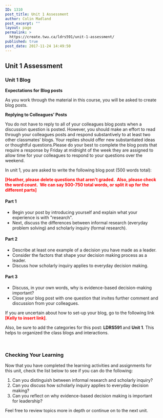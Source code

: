 ```yaml
---
ID: 1310
post_title: Unit 1 Assessment
author: Colin Madland
post_excerpt: ""
layout: page
permalink: >
  https://create.twu.ca/ldrs591/unit-1-assessment/
published: true
post_date: 2017-11-24 14:49:50
---
```

<h2>Unit 1 Assessment</h2>
<h3>Unit 1 Blog</h3>
<strong>Expectations for</strong> <strong>Blog posts</strong>

As you work through the material in this course, you will be asked to create blog posts.

<strong>Replying to Colleagues’ Posts</strong>
<p class="Paragraph">You do not have to reply to all of your colleagues blog posts when a discussion question is posted. However, you should make an effort to read through your colleagues posts and respond substantively to at least two other classmates' blogs. Your replies should offer new substantiated ideas or thoughtful questions.Please do your best to complete the blog posts that require a response by Friday at midnight of the week they are assigned to allow time for your colleagues to respond to your questions over the weekend.</p>
In unit 1, you are asked to write the following blog post (500 words total):

<strong><span style="color: #ff0000">[Heather, please delete questions that aren't graded.  Also, please check the word count.  We can say 500-750 total words, or split it up for the different parts]</span></strong>
<h4>Part 1</h4>
<ul>
 	<li>Begin your post by introducing yourself and explain what your experience is with "research".</li>
 	<li>Next, discuss the differences between informal research (everyday problem solving) and scholarly inquiry (formal research).</li>
</ul>
<h4>Part 2</h4>
<ul>
 	<li>Describe at least one example of a decision you have made as a leader.</li>
 	<li>Consider the factors that shape your decision making process as a leader.</li>
 	<li>Discuss how scholarly inquiry applies to everyday decision making.</li>
</ul>
<h4>Part 3</h4>
<ul>
 	<li>Discuss, in your own words, why is evidence-based decision-making important?</li>
 	<li>Close your blog post with one question that invites further comment and discussion from your colleagues.</li>
</ul>
If you are uncertain about how to set-up your blog, go to the following link<span style="color: #ff0000"><strong> [Kelly to insert link]</strong></span>.

Also, be sure to add the categories for this post: <strong>LDRS591</strong> and <strong>Unit 1</strong>. This helps to organized the class blogs and interactions.

&nbsp;
<h3>Checking Your Learning</h3>
Now that you have completed the learning activities and assignments for this unit, check the list below to see if you can do the following:
<ol>
 	<li>Can you distinguish between informal research and scholarly inquiry?</li>
 	<li>Can you discuss how scholarly inquiry applies to everyday decision making?</li>
 	<li>Can you reflect on why evidence-based decision making is important for leadership?</li>
</ol>
Feel free to review topics more in depth or continue on to the next unit.